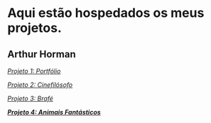 # Aqui estão hospedados os meus projetos.
## Arthur Horman

_[Projeto 1: Portfólio](https://arthurhorman7.github.io/Portfólio/)_

_[Projeto 2: Cinefilósofo](https://arthurhorman7.github.io/Cinefil%C3%B3sofo/)_ 

_[Projeto 3: Brafé](https://arthurhorman7.github.io/Braf%C3%A9)_

_[**Projeto 4: Animais Fantásticos**](https://arthurhorman7.github.io/Animais%20Fant%C3%A1sticos/)_
